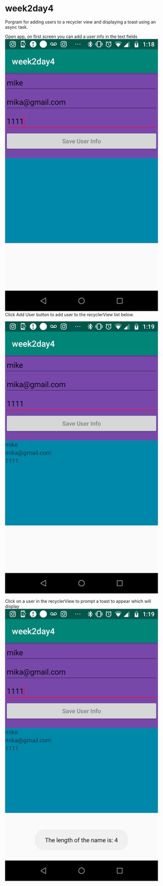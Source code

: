 # week2day4
Porgram for adding users to a recycler view and displaying a toast using an async task.

Open app, on first screen you can add a user info in the text fields
![alt text](https://github.com/elufire/week2day4/blob/master/screen1.png)
Click Add User button to add user to the recyclerView list below.




![alt text](https://github.com/elufire/week2day4/blob/master/screen2.png)




Click on a user in the recyclerView to prompt a toast to appear which will display
![alt text](https://github.com/elufire/week2day4/blob/master/screen3.png)
